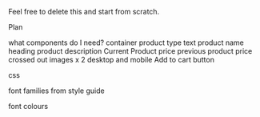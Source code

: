 Feel free to delete this and start from scratch.

Plan 

what components do I need?
 container 
product type text
 product name heading
 product description
 Current Product price
 previous product price crossed out
images x 2 desktop and mobile
 Add to cart button 



 css

 font families from style guide

 font colours